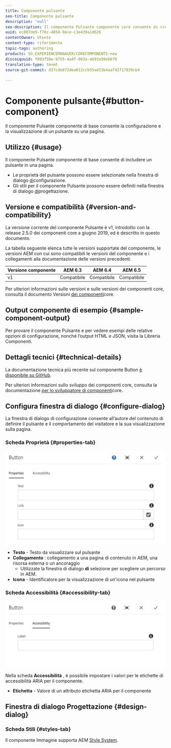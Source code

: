 ```yaml
---
title: Componente pulsante
seo-title: Componente pulsante
description: 'null'
seo-description: Il componente Pulsante componente core consente di creare e visualizzare un pulsante.
uuid: ec807de9-f76c-4850-9ece-c3e439a1d626
contentOwner: Utente
content-type: riferimento
topic-tags: authoring
products: SG_EXPERIENCEMANAGER/CORECOMPONENTS-new
discoiquuid: f093f58e-9755-4a4f-803a-ab93a50e6870
translation-type: tm+mt
source-git-commit: d37cde072dea612ccb55ad31b4aaf42f17839cb4

---
```



# Componente pulsante{#button-component}

Il componente Pulsante componente di base consente la configurazione e la visualizzazione di un pulsante su una pagina.

## Utilizzo {#usage}

Il componente Pulsante componente di base consente di includere un pulsante in una pagina.

* Le proprietà del pulsante possono essere selezionate nella finestra di dialogo [di](#configure-dialog)configurazione.
* Gli stili per il componente Pulsante possono essere definiti nella finestra di dialogo [di](#design-dialog)progettazione.

## Versione e compatibilità {#version-and-compatibility}

La versione corrente del componente Pulsante è v1, introdotto con la release 2.5.0 dei componenti core a giugno 2019, ed è descritto in questo documento.

La tabella seguente elenca tutte le versioni supportate del componente, le versioni AEM con cui sono compatibili le versioni del componente e i collegamenti alla documentazione delle versioni precedenti.

| Versione componente | AEM 6.3 | AEM 6.4 | AEM 6.5 |
|--- |--- |--- |---|
| v1 | Compatibile | Compatibile | Compatibile |

Per ulteriori informazioni sulle versioni e sulle versioni dei componenti core, consulta il documento Versioni [dei componenti](versions.md)core.

## Output componente di esempio {#sample-component-output}

Per provare il componente Pulsante e per vedere esempi delle relative opzioni di configurazione, nonché l’output HTML e JSON, visita la Libreria [](http://opensource.adobe.com/aem-core-wcm-components/library/button.html)Componenti.

## Dettagli tecnici {#technical-details}

La documentazione tecnica più recente sul componente Button [è disponibile su GitHub](https://github.com/adobe/aem-core-wcm-components/tree/master/content/src/content/jcr_root/apps/core/wcm/components/button/v1/button).

Per ulteriori informazioni sullo sviluppo dei componenti core, consulta la documentazione [per lo sviluppatore di componenti](developing.md)core.

## Configura finestra di dialogo {#configure-dialog}

La finestra di dialogo di configurazione consente all’autore del contenuto di definire il pulsante e il comportamento del visitatore e la sua visualizzazione sulla pagina.

### Scheda Proprietà {#properties-tab}

![](assets/screen-shot-2019-08-29-12.19.32.png)

* **Testo** - Testo da visualizzare sul pulsante
* **Collegamento** : collegamento a una pagina di contenuto in AEM, una risorsa esterna o un ancoraggio
   * Utilizzate la finestra di dialogo **di** selezione per scegliere un percorso in AEM.
* **Icona** - Identificatore per la visualizzazione di un'icona nel pulsante

### Scheda Accessibilità {#accessibility-tab}

![](assets/screen-shot-2019-08-29-12.19.43.png)

Nella scheda **Accessibilità** , è possibile impostare i valori per le etichette di accessibilità [](https://www.w3.org/WAI/standards-guidelines/aria/) ARIA per il componente.

* **Etichetta** - Valore di un attributo etichetta ARIA per il componente

## Finestra di dialogo Progettazione {#design-dialog}

### Scheda Stili {#styles-tab}

Il componente Immagine supporta AEM [Style System](authoring.md#component-styling).
